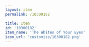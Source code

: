 ```yaml
---
layout: item
permalink: /10300182

title: Item
id: '10300182'
item_name: 'The Whites of Your Eyes'
icon_url: 'customize/10300182.png'
---
```

